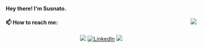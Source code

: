 #### Hey there! I'm Susnato.
<img align="right" src="https://github-readme-stats.vercel.app/api?username=susnato">


#### 📫 How to reach me: 
<p align="center">
  <a href="mailto:susnatodhar10@gmail.com"><img src="https://img.icons8.com/color/gmail"></a>
  <a href="https://www.linkedin.com/in/susnato-dhar-922239211/"><img src="https://img.icons8.com/bubbles/50/000000/linkedin.png" alt="LinkedIn"/></a>
  <a href="https://discord.gg/user/Susnato Dhar#0236"><img src="https://img.icons8.com/color/discord"></a>
</p>







